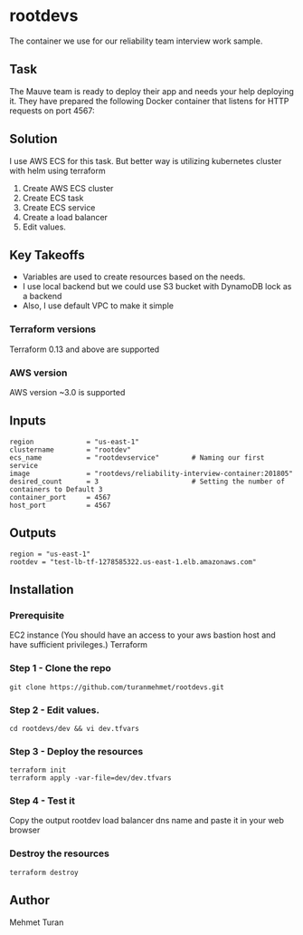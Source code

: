 # rootdevs
The container we use for our reliability team interview work sample.
## Task
The Mauve team is ready to deploy their app and needs your help deploying it. They have prepared the following Docker container that listens for HTTP requests on port 4567:

## Solution

I use AWS ECS for this task. But better way is utilizing kubernetes cluster with helm using terraform


1. Create AWS ECS cluster
2. Create ECS task
3. Create ECS service
4. Create a load balancer
5. Edit values.

## Key Takeoffs

* Variables are used to create resources based on the needs.
* I use local backend but we could use S3 bucket with DynamoDB lock as a backend
* Also, I use default VPC to make it simple

### Terraform versions

Terraform 0.13 and above are supported

### AWS version

AWS version ~3.0 is supported

## Inputs

```
region             = "us-east-1"
clustername        = "rootdev"
ecs_name           = "rootdevservice"        # Naming our first service
image              = "rootdevs/reliability-interview-container:201805"
desired_count      = 3                       # Setting the number of containers to Default 3
container_port     = 4567
host_port          = 4567
```

## Outputs

```
region = "us-east-1"
rootdev = "test-lb-tf-1278585322.us-east-1.elb.amazonaws.com"
```
## Installation
### Prerequisite
EC2 instance (You should have an access to your aws bastion host and have sufficient privileges.)
Terraform 
### Step 1 - Clone the repo

```
git clone https://github.com/turanmehmet/rootdevs.git
```
### Step 2 - Edit values.
```
cd rootdevs/dev && vi dev.tfvars
```
### Step 3 - Deploy the resources
```
terraform init
terraform apply -var-file=dev/dev.tfvars
```
### Step 4 - Test it
Copy the output rootdev load balancer dns name and paste it in your web browser
### Destroy the resources
```
terraform destroy
```
##   Author

Mehmet Turan

